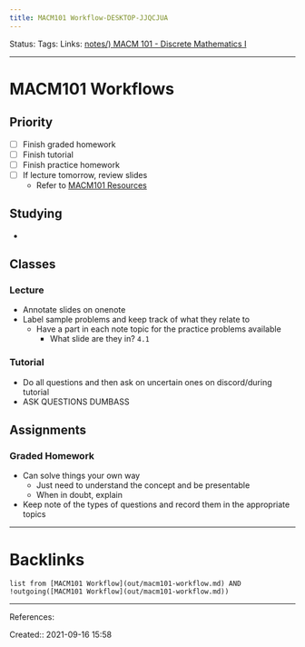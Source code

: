 ```yaml
---
title: MACM101 Workflow-DESKTOP-JJQCJUA
---
```

Status: 
Tags: 
Links: [notes/) MACM 101 - Discrete Mathematics I](None)
___
# MACM101 Workflows
## Priority
- [ ] Finish graded homework
- [ ] Finish tutorial
- [ ] Finish practice homework
- [ ] If lecture tomorrow, review slides
	- Refer to [MACM101 Resources](out/macm101-resources.md)
## Studying
- 
## Classes
### Lecture
- Annotate slides on onenote
- Label sample problems and keep track of what they relate to
	- Have a part in each note topic for the practice problems available
		- What slide are they in? `4.1`
### Tutorial
- Do all questions and then ask on uncertain ones on discord/during tutorial
- ASK QUESTIONS DUMBASS
## Assignments
### Graded Homework
- Can solve things your own way
	- Just need to understand the concept and be presentable
	- When in doubt, explain
- Keep note of the types of questions and record them in the appropriate topics
___
# Backlinks
```dataview
list from [MACM101 Workflow](out/macm101-workflow.md) AND !outgoing([MACM101 Workflow](out/macm101-workflow.md))
```
___
References:

Created:: 2021-09-16 15:58
